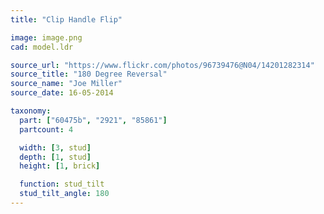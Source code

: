 ```yaml
---
title: "Clip Handle Flip"

image: image.png
cad: model.ldr

source_url: "https://www.flickr.com/photos/96739476@N04/14201282314"
source_title: "180 Degree Reversal"
source_name: "Joe Miller"
source_date: 16-05-2014

taxonomy:
  part: ["60475b", "2921", "85861"]
  partcount: 4

  width: [3, stud]
  depth: [1, stud]
  height: [1, brick]

  function: stud_tilt
  stud_tilt_angle: 180
---
```

